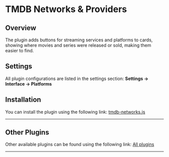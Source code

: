 # TMDB Networks & Providers

## Overview
The plugin adds buttons for streaming services and platforms to cards, showing where movies and series were released or sold, making them easier to find.

## Settings
All plugin configurations are listed in the settings section: **Settings -> Interface -> Platforms**

## Installation  
You can install the plugin using the following link: [tmdb-networks.js](https://levende.github.io/lampa-plugins/tmdb-networks.js)

---

## Other Plugins
Other available plugins can be found using the following link: [All plugins](https://levende.github.io/lampa-plugins)

---